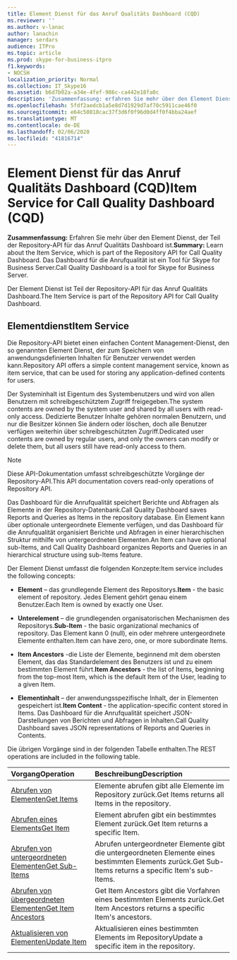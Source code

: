 ```yaml
---
title: Element Dienst für das Anruf Qualitäts Dashboard (CQD)
ms.reviewer: ''
ms.author: v-lanac
author: lanachin
manager: serdars
audience: ITPro
ms.topic: article
ms.prod: skype-for-business-itpro
f1.keywords:
- NOCSH
localization_priority: Normal
ms.collection: IT_Skype16
ms.assetid: b6d7b02a-a34e-4fef-986c-ca442e18fa0c
description: 'Zusammenfassung: erfahren Sie mehr über den Element Dienst, der Teil der Repository-API für das Anruf Qualitäts Dashboard ist. Das Dashboard für die Anrufqualität ist ein Tool für Skype for Business Server.'
ms.openlocfilehash: 5fdf2aedcb1a5e8d7d1929d7af70c5911cae46f0
ms.sourcegitcommit: e64c50818cac37f3d6f0f96d0d4ff0f4bba24aef
ms.translationtype: MT
ms.contentlocale: de-DE
ms.lasthandoff: 02/06/2020
ms.locfileid: "41816714"
---
```

# <a name="item-service-for-call-quality-dashboard-cqd"></a><span data-ttu-id="5e1f1-104">Element Dienst für das Anruf Qualitäts Dashboard (CQD)</span><span class="sxs-lookup"><span data-stu-id="5e1f1-104">Item Service for Call Quality Dashboard (CQD)</span></span>
 
<span data-ttu-id="5e1f1-105">**Zusammenfassung:** Erfahren Sie mehr über den Element Dienst, der Teil der Repository-API für das Anruf Qualitäts Dashboard ist.</span><span class="sxs-lookup"><span data-stu-id="5e1f1-105">**Summary:** Learn about the Item Service, which is part of the Repository API for Call Quality Dashboard.</span></span> <span data-ttu-id="5e1f1-106">Das Dashboard für die Anrufqualität ist ein Tool für Skype for Business Server.</span><span class="sxs-lookup"><span data-stu-id="5e1f1-106">Call Quality Dashboard is a tool for Skype for Business Server.</span></span>
  
<span data-ttu-id="5e1f1-107">Der Element Dienst ist Teil der Repository-API für das Anruf Qualitäts Dashboard.</span><span class="sxs-lookup"><span data-stu-id="5e1f1-107">The Item Service is part of the Repository API for Call Quality Dashboard.</span></span>
  
## <a name="item-service"></a><span data-ttu-id="5e1f1-108">Elementdienst</span><span class="sxs-lookup"><span data-stu-id="5e1f1-108">Item Service</span></span>

<span data-ttu-id="5e1f1-109">Die Repository-API bietet einen einfachen Content Management-Dienst, den so genannten Element Dienst, der zum Speichern von anwendungsdefinierten Inhalten für Benutzer verwendet werden kann.</span><span class="sxs-lookup"><span data-stu-id="5e1f1-109">Repository API offers a simple content management service, known as item service, that can be used for storing any application-defined contents for users.</span></span> 
  
<span data-ttu-id="5e1f1-110">Der Systeminhalt ist Eigentum des Systembenutzers und wird von allen Benutzern mit schreibgeschütztem Zugriff freigegeben.</span><span class="sxs-lookup"><span data-stu-id="5e1f1-110">The system contents are owned by the system user and shared by all users with read-only access.</span></span> <span data-ttu-id="5e1f1-111">Dedizierte Benutzer Inhalte gehören normalen Benutzern, und nur die Besitzer können Sie ändern oder löschen, doch alle Benutzer verfügen weiterhin über schreibgeschützten Zugriff.</span><span class="sxs-lookup"><span data-stu-id="5e1f1-111">Dedicated user contents are owned by regular users, and only the owners can modify or delete them, but all users still have read-only access to them.</span></span>
  
> [!NOTE]
> <span data-ttu-id="5e1f1-112">Diese API-Dokumentation umfasst schreibgeschützte Vorgänge der Repository-API.</span><span class="sxs-lookup"><span data-stu-id="5e1f1-112">This API documentation covers read-only operations of Repository API.</span></span> 
  
<span data-ttu-id="5e1f1-113">Das Dashboard für die Anrufqualität speichert Berichte und Abfragen als Elemente in der Repository-Datenbank.</span><span class="sxs-lookup"><span data-stu-id="5e1f1-113">Call Quality Dashboard saves Reports and Queries as Items in the repository database.</span></span> <span data-ttu-id="5e1f1-114">Ein Element kann über optionale untergeordnete Elemente verfügen, und das Dashboard für die Anrufqualität organisiert Berichte und Abfragen in einer hierarchischen Struktur mithilfe von untergeordneten Elementen.</span><span class="sxs-lookup"><span data-stu-id="5e1f1-114">An Item can have optional sub-Items, and Call Quality Dashboard organizes Reports and Queries in an hierarchical structure using sub-Items feature.</span></span>
  
<span data-ttu-id="5e1f1-115">Der Element Dienst umfasst die folgenden Konzepte:</span><span class="sxs-lookup"><span data-stu-id="5e1f1-115">Item service includes the following concepts:</span></span>
  
- <span data-ttu-id="5e1f1-116">**Element** – das grundlegende Element des Repositorys.</span><span class="sxs-lookup"><span data-stu-id="5e1f1-116">**Item** - the basic element of repository.</span></span> <span data-ttu-id="5e1f1-117">Jedes Element gehört genau einem Benutzer.</span><span class="sxs-lookup"><span data-stu-id="5e1f1-117">Each Item is owned by exactly one User.</span></span>
    
- <span data-ttu-id="5e1f1-118">**Unterelement** – die grundlegenden organisatorischen Mechanismen des Repositorys.</span><span class="sxs-lookup"><span data-stu-id="5e1f1-118">**Sub-Item** - the basic organizational mechanics of repository.</span></span> <span data-ttu-id="5e1f1-119">Das Element kann 0 (null), ein oder mehrere untergeordnete Elemente enthalten.</span><span class="sxs-lookup"><span data-stu-id="5e1f1-119">Item can have zero, one, or more subordinate Items.</span></span>
    
- <span data-ttu-id="5e1f1-120">**Item Ancestors** -die Liste der Elemente, beginnend mit dem obersten Element, das das Standardelement des Benutzers ist und zu einem bestimmten Element führt.</span><span class="sxs-lookup"><span data-stu-id="5e1f1-120">**Item Ancestors** - the list of Items, beginning from the top-most Item, which is the default Item of the User, leading to a given Item.</span></span>
    
- <span data-ttu-id="5e1f1-121">**Elementinhalt** – der anwendungsspezifische Inhalt, der in Elementen gespeichert ist.</span><span class="sxs-lookup"><span data-stu-id="5e1f1-121">**Item Content** - the application-specific content stored in Items.</span></span> <span data-ttu-id="5e1f1-122">Das Dashboard für die Anrufqualität speichert JSON-Darstellungen von Berichten und Abfragen in Inhalten.</span><span class="sxs-lookup"><span data-stu-id="5e1f1-122">Call Quality Dashboard saves JSON representations of Reports and Queries in Contents.</span></span>
    
<span data-ttu-id="5e1f1-123">Die übrigen Vorgänge sind in der folgenden Tabelle enthalten.</span><span class="sxs-lookup"><span data-stu-id="5e1f1-123">The REST operations are included in the following table.</span></span>
  

|<span data-ttu-id="5e1f1-124">**Vorgang**</span><span class="sxs-lookup"><span data-stu-id="5e1f1-124">**Operation**</span></span>|<span data-ttu-id="5e1f1-125">**Beschreibung**</span><span class="sxs-lookup"><span data-stu-id="5e1f1-125">**Description**</span></span>|
|:-----|:-----|
|[<span data-ttu-id="5e1f1-126">Abrufen von Elementen</span><span class="sxs-lookup"><span data-stu-id="5e1f1-126">Get Items</span></span>](get-items.md) <br/> |<span data-ttu-id="5e1f1-127">Elemente abrufen gibt alle Elemente im Repository zurück.</span><span class="sxs-lookup"><span data-stu-id="5e1f1-127">Get Items returns all Items in the repository.</span></span>  <br/> |
|[<span data-ttu-id="5e1f1-128">Abrufen eines Elements</span><span class="sxs-lookup"><span data-stu-id="5e1f1-128">Get Item</span></span>](get-item.md) <br/> |<span data-ttu-id="5e1f1-129">Element abrufen gibt ein bestimmtes Element zurück.</span><span class="sxs-lookup"><span data-stu-id="5e1f1-129">Get Item returns a specific Item.</span></span>  <br/> |
|[<span data-ttu-id="5e1f1-130">Abrufen von untergeordneten Elementen</span><span class="sxs-lookup"><span data-stu-id="5e1f1-130">Get Sub-Items</span></span>](get-sub-items.md) <br/> |<span data-ttu-id="5e1f1-131">Abrufen untergeordneter Elemente gibt die untergeordneten Elemente eines bestimmten Elements zurück.</span><span class="sxs-lookup"><span data-stu-id="5e1f1-131">Get Sub-Items returns a specific Item's sub-Items.</span></span>  <br/> |
|[<span data-ttu-id="5e1f1-132">Abrufen von übergeordneten Elementen</span><span class="sxs-lookup"><span data-stu-id="5e1f1-132">Get Item Ancestors</span></span>](get-item-ancestors.md) <br/> |<span data-ttu-id="5e1f1-133">Get Item Ancestors gibt die Vorfahren eines bestimmten Elements zurück.</span><span class="sxs-lookup"><span data-stu-id="5e1f1-133">Get Item Ancestors returns a specific Item's ancestors.</span></span>  <br/> |
|[<span data-ttu-id="5e1f1-134">Aktualisieren von Elementen</span><span class="sxs-lookup"><span data-stu-id="5e1f1-134">Update Item</span></span>](update-item.md) <br/> |<span data-ttu-id="5e1f1-135">Aktualisieren eines bestimmten Elements im Repository</span><span class="sxs-lookup"><span data-stu-id="5e1f1-135">Update a specific item in the repository.</span></span>  <br/> |
   

